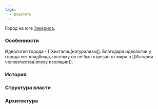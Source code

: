 ```yaml
---
tags:
  - доделать
---
```

Город на юге [Зэкериса](Зэкерис).

### Особенности
Идеология города - [[Хикталац|натурализм]].
Благодаря идеологии у города нет кладбища, поэтому он не был отрезан от мира в [[История человечества|эпоху изоляции]].

### История

### Структура власти

### Архитектура
